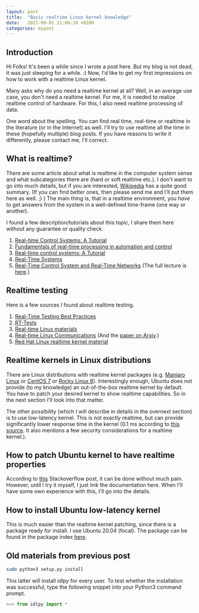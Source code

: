```yaml
---
layout: post
title:  "Basic realtime Linux kernel knowledge"
date:   2021-09-01 11:06:39 +0200
categories: mypost
---
```


## Introduction

Hi Folks! It's been a while since I wrote a post here. But my blog is not dead, it was just sleeping for a while. :) Now, I'd like to get my first impressions on how to work with a realtime Linux kernel.

Many asks why do you need a realtime kernel at all? Well, in an average use case, you don't need a realtime kernel. For me, it is needed to realize realtime control of hardware. For this, I also need realtime processing of data.

One word about the spelling. You can find real time, real-time or realtime in the literature (or in the Internet) as well. I'll try to use realtime all the time in these (hopefully multiple) blog posts. If you have reasons to write it differently, please contact me, I'll correct.

## What is realtime?

There are some article about what is realtime in the computer system sense and what subcategories there are (hard or soft realtime etc.). I don't want to go into much details, but if you are interested, [Wikipedia][Wikipedia-realtime-computing] has a quite good summary. (If you can find better ones, then please send me and I'll put them here as well. ;) ) The main thing is, that in a realtime environment, you *have to* get answers from the system in a well-defined time-frame (one way or another).

I found a few description/tutorials about this topic, I share them here without any guarantee or quality check.

1. [Real-time Control Systems: A Tutorial][realtime-control-tutorial]
2. [Fundamentals of real-time processing in automation and control][fundamentals-of-realtime-processing]
3. [Real-time control systems: A Tutorial][realtime-control-tutorial2]
4. [Real-Time Systems][realtime-systems]
5. [Real-Time Control System and Real-Time Networks][realtime-control-and-network] (The full lecture is [here][module5-link].)

## Realtime testing

Here is a few sources I found about realtime testing.

1. [Real-Time Testing Best Practices][realtime-testing-best-practices]
2. [RT-Tests][rt-tests]
3. [Real-time Linux materials][realtime-linux]
4. [Real-time Linux Communications][realtime-linux-communications] (And the [paper on Arxiv][rtl-com-paper].)
5. [Red Hat Linux realtime kernel material][red-hat-realtime-material]

## Realtime kernels in Linux distributions

There are Linux distributions with realtime kernel packages (e.g. [Manjaro Linux][Manjaro-realtime-kernel] or [CentOS 7][centos-7-realtime-kernel] or [Rocky Linux 8][rocky-linux-8-realtime-kernel]). Interestingly enough, Ubuntu does not provide (to my knowledge) an out-of-the-box realtime kernel by default. You have to patch your desired kernel to show realtime capabilities. So in the next section I'll look into that matter.

The other possibility (which I will describe in details in the overnext section) is to use low-latency kernel. This is not exactly realtime, but can provide significantly lower response time in the kernel (0.1 ms according to [this source][ubuntustudio-realtime-kernel]. It also mentions a few security considerations for a realtime kernel.).

## How to patch Ubuntu kernel to have realtime properties

According to [this][Stackoverflow-ubuntu-realtime-kernel-patch] Stackoverflow post, it can be done without much pain. However, until I try it myself, I just link the documentation here. When I'll have some own experience with this, I'll go into the details.

## How to install Ubuntu low-latency kernel

This is much easier than the realtime kernel patching, since there is a package ready for install. I use Ubuntu 20.04 (focal). The package can be found in the package index [here][ubuntu-lowlatency-kernel-package].

## Old materials from previous post

```bash
sudo python3 setup.py install
```

This latter will install *idlpy* for every user. To test whether the installation was successful, type the following snippet into your Python3 command prompt.

```python
>>> from idlpy import *
```

[Wikipedia-realtime-computing]: https://en.wikipedia.org/wiki/Real-time_computing
[realtime-control-tutorial]: http://www.kelm.ftn.uns.ac.rs/literatura/mrv/P150.pdf
[fundamentals-of-realtime-processing]:https://www.controleng.com/articles/fundamentals-of-real-time-processing-in-automation-and-control/
[realtime-control-tutorial2]: http://ppedreiras.av.it.pt/resources/str1112/apresentacoes_pesquisa/Real-time-CS.pdf
[realtime-systems]: https://users.ece.cmu.edu/~koopman/des_s99/real_time/
[realtime-control-and-network]: http://www.ipnet.agh.edu.pl/Materials1/Module5/Lecture2.pdf
[module5-link]: http://www.ipnet.agh.edu.pl/Materials1/Module5/
[realtime-testing-best-practices]: https://elinux.org/Realtime_Testing_Best_Practices
[rt-tests]: https://wiki.linuxfoundation.org/realtime/documentation/howto/tools/rt-tests
[realtime-linux]: https://wiki.linuxfoundation.org/realtime/start
[realtime-linux-communications]: https://medium.com/hackernoon/real-time-linux-communications-2faabf31cf5e
[rtl-com-paper]: https://arxiv.org/pdf/1808.10821.pdf
[red-hat-realtime-material]: https://www.redhat.com/sysadmin/real-time-kernel

[Manjaro-realtime-kernel]: https://discover.manjaro.org/packages/linux-rt-lts-manjaro
[centos-7-realtime-kernel]: http://mirror.centos.org/centos/7/rt/x86_64/Packages/
[rocky-linux-8-realtime-kernel]: https://repo.uccs.edu/rocky-linux/8/RT/x86_64/os/Packages/
[Stackoverflow-ubuntu-realtime-kernel-patch]: https://stackoverflow.com/questions/51669724/install-rt-linux-patch-for-ubuntu
[ubuntustudio-realtime-kernel]: https://help.ubuntu.com/community/UbuntuStudio/RealTimeKernel
[ubuntu-lowlatency-kernel-package]: https://packages.ubuntu.com/focal/linux-lowlatency
